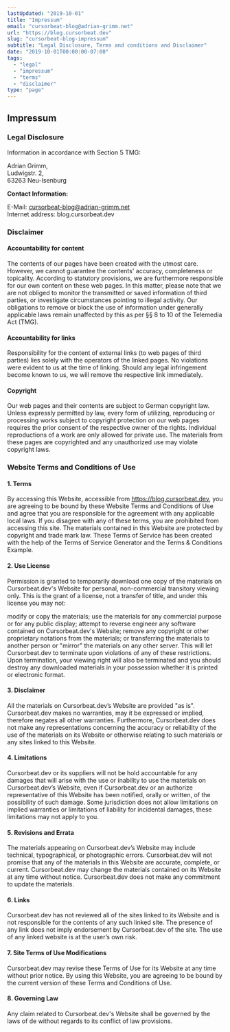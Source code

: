 ```yaml
---
lastUpdated: "2019-10-01"
title: "Impressum"
email: "cursorbeat-blog@adrian-grimm.net"
url: "https://blog.cursorbeat.dev"
slug: "cursorbeat-blog-impressum"
subtitle: "Legal Disclosure, Terms and conditions and Disclaimer"
date: "2019-10-01T00:00:00-07:00"
tags:
  - "legal"
  - "impressum"
  - "terms"
  - "disclaimer"
type: "page"
---
```


## Impressum

### Legal Disclosure

Information in accordance with Section 5 TMG:

Adrian Grimm,  
Ludwigstr. 2,  
63263 Neu-Isenburg

**Contact Information:**

E-Mail: cursorbeat-blog@adrian-grimm.net  
Internet address: blog.cursorbeat.dev

### Disclaimer

#### Accountability for content

The contents of our pages have been created with the utmost care. However, we cannot guarantee the contents' accuracy, completeness or topicality. According to statutory provisions, we are furthermore responsible for our own content on these web pages. In this matter, please note that we are not obliged to monitor the transmitted or saved information of third parties, or investigate circumstances pointing to illegal activity. Our obligations to remove or block the use of information under generally applicable laws remain unaffected by this as per §§ 8 to 10 of the Telemedia Act (TMG).

#### Accountability for links

Responsibility for the content of external links (to web pages of third parties) lies solely with the operators of the linked pages. No violations were evident to us at the time of linking. Should any legal infringement become known to us, we will remove the respective link immediately.

#### Copyright

Our web pages and their contents are subject to German copyright law. Unless expressly permitted by law, every form of utilizing, reproducing or processing works subject to copyright protection on our web pages requires the prior consent of the respective owner of the rights. Individual reproductions of a work are only allowed for private use. The materials from these pages are copyrighted and any unauthorized use may violate copyright laws. 

### Website Terms and Conditions of Use

#### 1. Terms

By accessing this Website, accessible from https://blog.cursorbeat.dev, you are agreeing to be bound by these Website Terms and Conditions of Use and agree that you are responsible for the agreement with any applicable local laws. If you disagree with any of these terms, you are prohibited from accessing this site. The materials contained in this Website are protected by copyright and trade mark law. These Terms of Service has been created with the help of the Terms of Service Generator and the Terms & Conditions Example.

#### 2. Use License

Permission is granted to temporarily download one copy of the materials on Cursorbeat.dev's Website for personal, non-commercial transitory viewing only. This is the grant of a license, not a transfer of title, and under this license you may not:

modify or copy the materials;
use the materials for any commercial purpose or for any public display;
attempt to reverse engineer any software contained on Cursorbeat.dev's Website;
remove any copyright or other proprietary notations from the materials; or
transferring the materials to another person or "mirror" the materials on any other server.
This will let Cursorbeat.dev to terminate upon violations of any of these restrictions. Upon termination, your viewing right will also be terminated and you should destroy any downloaded materials in your possession whether it is printed or electronic format.

#### 3. Disclaimer

All the materials on Cursorbeat.dev’s Website are provided "as is". Cursorbeat.dev makes no warranties, may it be expressed or implied, therefore negates all other warranties. Furthermore, Cursorbeat.dev does not make any representations concerning the accuracy or reliability of the use of the materials on its Website or otherwise relating to such materials or any sites linked to this Website.

#### 4. Limitations

Cursorbeat.dev or its suppliers will not be hold accountable for any damages that will arise with the use or inability to use the materials on Cursorbeat.dev’s Website, even if Cursorbeat.dev or an authorize representative of this Website has been notified, orally or written, of the possibility of such damage. Some jurisdiction does not allow limitations on implied warranties or limitations of liability for incidental damages, these limitations may not apply to you.

#### 5. Revisions and Errata

The materials appearing on Cursorbeat.dev’s Website may include technical, typographical, or photographic errors. Cursorbeat.dev will not promise that any of the materials in this Website are accurate, complete, or current. Cursorbeat.dev may change the materials contained on its Website at any time without notice. Cursorbeat.dev does not make any commitment to update the materials.

#### 6. Links

Cursorbeat.dev has not reviewed all of the sites linked to its Website and is not responsible for the contents of any such linked site. The presence of any link does not imply endorsement by Cursorbeat.dev of the site. The use of any linked website is at the user’s own risk.

#### 7. Site Terms of Use Modifications

Cursorbeat.dev may revise these Terms of Use for its Website at any time without prior notice. By using this Website, you are agreeing to be bound by the current version of these Terms and Conditions of Use.

#### 8. Governing Law

Any claim related to Cursorbeat.dev's Website shall be governed by the laws of de without regards to its conflict of law provisions.
